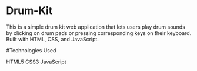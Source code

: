 # Drum-Kit

This is a simple drum kit web application that lets users play drum sounds by clicking on drum pads or pressing corresponding keys on their keyboard. Built with HTML, CSS, and JavaScript.

#Technologies Used

HTML5
CSS3
JavaScript
